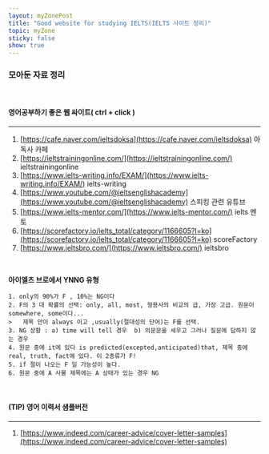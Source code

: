 ```yaml
---
layout: myZonePost
title: "Good website for studying IELTS(IELTS 사이트 정리)"
topic: myZone
sticky: false
show: true
---
```


### 모아둔 자료 정리

<br>

#### 영어공부하기 좋은 웹 싸이트( ctrl + click )
--- 
1. [https://cafe.naver.com/ieltsdoksa](https://cafe.naver.com/ieltsdoksa)  아독사 카페 
2. [https://ieltstrainingonline.com/](https://ieltstrainingonline.com/)   ieltstrainingonline   
3. [https://www.ielts-writing.info/EXAM/](https://www.ielts-writing.info/EXAM/)  ielts-writing   
4. [https://www.youtube.com/@ieltsenglishacademy](https://www.youtube.com/@ieltsenglishacademy)  스피킹 관련 유튜브   
5. [https://www.ielts-mentor.com/](https://www.ielts-mentor.com/)  ielts 멘토   
6. [https://scorefactory.io/ielts_total/category/1166605?l=ko](https://scorefactory.io/ielts_total/category/1166605?l=ko)  scoreFactory   
7. [https://www.ieltsbro.com/](https://www.ieltsbro.com/)  ieltsbro   

<br>

**아이엘츠 브로에서 YNNG 유형**   
~~~
1. only의 90%가 F , 10%는 NG이다   
2. F의 3 대 확률의 선택: only, all, most, 형용사의 비교의 급, 가장 고급. 원문이 somewhere, some이다... 
>   제목 안이 always 이고 ,usually(절대성의 단어)는 F를 선택.   
3. NG 상황 : a) time will tell 경우  b) 의문문을 세우고 그러나 질문에 답하지 않는 경우   
4. 원문 중에 it에 있다 is predicted(excepted,anticipated)that, 제목 중에 real, truth, fact에 있다. 이 2종류가 F!   
5. if 절이 나오는 F 일 가능성이 높다.   
6. 원문 중에 A 사물 제목에는 A 상태가 있는 경우 NG   
~~~

<br>

#### (TIP) 영어 이력서 샘플버전   
--- 
1. [https://www.indeed.com/career-advice/cover-letter-samples](https://www.indeed.com/career-advice/cover-letter-samples)
